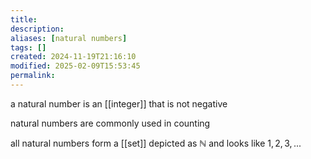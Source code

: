 ```yaml
---
title: 
description: 
aliases: [natural numbers]
tags: []
created: 2024-11-19T21:16:10
modified: 2025-02-09T15:53:45
permalink:
---
```


a natural number is an [[integer]] that is not negative

natural numbers are commonly used in counting

all natural numbers form a [[set]] depicted as $\mathbb{N}$ and looks like ${1,2,3,...}$
